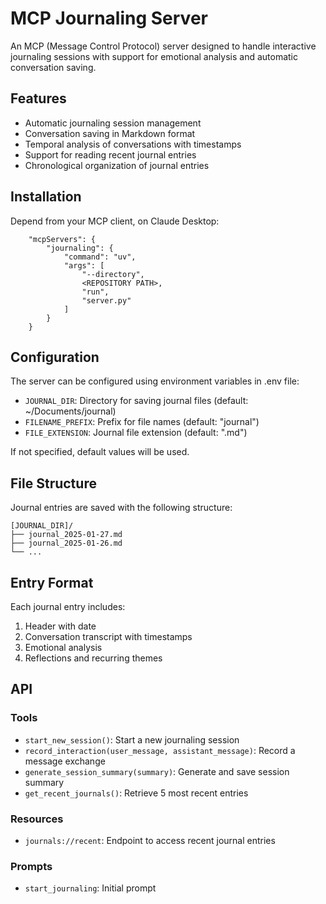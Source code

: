 # MCP Journaling Server

An MCP (Message Control Protocol) server designed to handle interactive journaling sessions with support for emotional analysis and automatic conversation saving.

## Features

- Automatic journaling session management
- Conversation saving in Markdown format
- Temporal analysis of conversations with timestamps
- Support for reading recent journal entries
- Chronological organization of journal entries

## Installation

Depend from your MCP client, on Claude Desktop:

```
    "mcpServers": {
        "journaling": {
            "command": "uv",
            "args": [
                "--directory",
                <REPOSITORY PATH>,
                "run",
                "server.py"
            ]
        }
    }
```

## Configuration

The server can be configured using environment variables in .env file:

- `JOURNAL_DIR`: Directory for saving journal files (default: ~/Documents/journal)
- `FILENAME_PREFIX`: Prefix for file names (default: "journal")
- `FILE_EXTENSION`: Journal file extension (default: ".md")

If not specified, default values will be used.

## File Structure

Journal entries are saved with the following structure:
```
[JOURNAL_DIR]/
├── journal_2025-01-27.md
├── journal_2025-01-26.md
└── ...
```

## Entry Format

Each journal entry includes:

1. Header with date
2. Conversation transcript with timestamps
3. Emotional analysis
4. Reflections and recurring themes

## API

### Tools

- `start_new_session()`: Start a new journaling session
- `record_interaction(user_message, assistant_message)`: Record a message exchange
- `generate_session_summary(summary)`: Generate and save session summary
- `get_recent_journals()`: Retrieve 5 most recent entries

### Resources

- `journals://recent`: Endpoint to access recent journal entries

### Prompts

- `start_journaling`: Initial prompt


